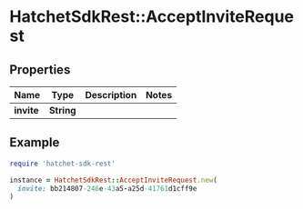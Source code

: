 # HatchetSdkRest::AcceptInviteRequest

## Properties

| Name | Type | Description | Notes |
| ---- | ---- | ----------- | ----- |
| **invite** | **String** |  |  |

## Example

```ruby
require 'hatchet-sdk-rest'

instance = HatchetSdkRest::AcceptInviteRequest.new(
  invite: bb214807-246e-43a5-a25d-41761d1cff9e
)
```

